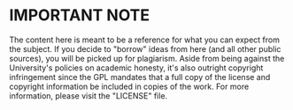 # IMPORTANT NOTE

The content here is meant to be a reference for what you can expect from the subject. If you decide to "borrow"
ideas from here (and all other public sources), you will be picked up for plagiarism. Aside from being against the
University's policies on academic honesty, it's also outright copyright infringement since the GPL mandates that a
full copy of the license and copyright information be included in copies of the work. For more information, please
visit the "LICENSE" file.


